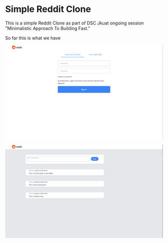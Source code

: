 # Simple Reddit Clone 

This is a simple Reddit Clone as part of DSC Jkuat ongoing session "Minimalistic Approach To Building Fast."

So far this is what we have

![GitHub Logo](https://github.com/GrishonNganga/Reddit-Clone/blob/master/static/img/reddit_scr.PNG)

![GitHub Logo](https://github.com/GrishonNganga/Reddit-Clone/blob/master/static/img/reddit_scr2.PNG)

